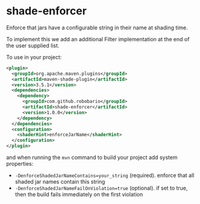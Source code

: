 # shade-enforcer

Enforce that jars have a configurable string in their name at shading time.

To implement this we add an additional Filter implementation at the end of the user supplied list.

To use in your project:

```xml
<plugin>
  <groupId>org.apache.maven.plugins</groupId>
  <artifactId>maven-shade-plugin</artifactId>
  <version>3.5.1</version>
  <dependencies>
    <dependency>
      <groupId>com.github.robobario</groupId>
      <artifactId>shade-enforcer</artifactId>
      <version>1.0.0</version>
    </dependency>
  </dependencies>
  <configuration>
    <shaderHint>enforceJarName</shaderHint>
  </configuration>
</plugin>
```

and when running the `mvn` command to build your project add system properties:

- `-DenforceShadedJarNameContains=your_string` (required). enforce that all shaded jar names contain this string
- `-DenforceShadedJarNameFailOnViolation=true` (optional). if set to true, then the build fails immediately on the first violation
